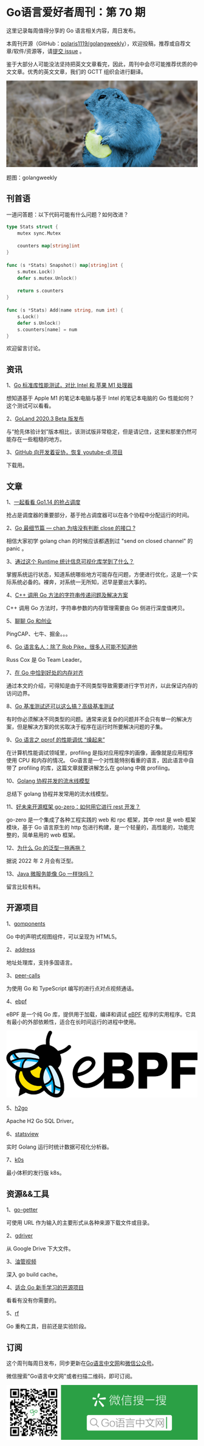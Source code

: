 # Go语言爱好者周刊：第 70 期

这里记录每周值得分享的 Go 语言相关内容，周日发布。

本周刊开源（GitHub：[polaris1119/golangweekly](https://github.com/polaris1119/golangweekly)），欢迎投稿，推荐或自荐文章/软件/资源等，请[提交 issue](https://github.com/polaris1119/golangweekly/issues) 。

鉴于大部分人可能没法坚持把英文文章看完，因此，周刊中会尽可能推荐优质的中文文章。优秀的英文文章，我们的 GCTT 组织会进行翻译。

![](imgs/issue070/cover.jpg)

题图：golangweekly

## 刊首语

一道问答题：以下代码可能有什么问题？如何改进？

```go
type Stats struct {
    mutex sync.Mutex

    counters map[string]int
}

func (s *Stats) Snapshot() map[string]int {
    s.mutex.Lock()
    defer s.mutex.Unlock()

    return s.counters
}

func (s *Stats) Add(name string, num int) {
    s.Lock()
    defer s.Unlock()
    s.counters[name] = num
}
```

欢迎留言讨论。

## 资讯

1、[Go 标准库性能测试，对比 Intel 和 苹果 M1 处理器](https://roland.zone/m1-go-benchmarks/)

想知道基于 Apple M1 的笔记本电脑与基于 Intel 的笔记本电脑的 Go 性能如何？这个测试可以看看。

2、[GoLand 2020.3 Beta 版发布](https://blog.jetbrains.com/go/2020/11/12/goland-2020-3-goes-beta/)

与“抢先体验计划”版本相比，该测试版非常稳定，但是请记住，这里和那里仍然可能存在一些粗糙的地方。

3、[GitHub 向开发着妥协，恢复 youtube-dl 项目](https://github.blog/2020-11-16-standing-up-for-developers-youtube-dl-is-back/)

下载用。

## 文章

1、[一起看看 Go1.14 的抢占调度](https://mp.weixin.qq.com/s/4_p45bHFn46T1nbWtPPz_Q)

抢占是调度器的重要部分，基于抢占调度器可以在各个协程中分配运行的时间。

2、[Go 最细节篇 — chan 为啥没有判断 close 的接口 ?](https://mp.weixin.qq.com/s/LJusfTvTgO4wC3uySl4Bhg)

相信大家初学 golang chan 的时候应该都遇到过 "send on closed channel" 的 panic 。

3、[通过这个 Runtime 统计信息可视化库学到了什么？](https://mp.weixin.qq.com/s/sRxKJa-zKo-Lb7KRKLhthA)

掌握系统运行状态，知道系统哪些地方可能存在问题，方便进行优化，这是一个实际系统必备的。裸奔，对系统一无所知，迟早是要出大事的。

4、[C++ 调用 Go 方法的字符串传递问题及解决方案](https://www.cnblogs.com/huaweiyun/p/13998446.html)

C++ 调用 Go 方法时，字符串参数的内存管理需要由 Go 侧进行深度值拷贝。

5、[聊聊 Go 和创业](https://mp.weixin.qq.com/s/tGrq-vdCrn6KU-3mgxbDpA)

PingCAP、七牛、掘金。。。

6、[Go 语言名人：除了 Rob Pike，很多人可能不知道他](https://mp.weixin.qq.com/s/kmcJRBahAl4gtPzZUvd5bg)

Russ Cox 是 Go Team Leader。

7、[在 Go 中恰到好处的内存对齐](https://mp.weixin.qq.com/s/8beAx_QiqPcQWz2dqe_IsA)

通过本文的介绍，可得知是由于不同类型导致需要进行字节对齐，以此保证内存的访问边界。

8、[Go 基准测试还可以这么搞？高级基准测试](https://mp.weixin.qq.com/s/bibdVJ-v68IgCF99fBtmKA)

有时你必须解决不同类型的问题。通常来说复杂的问题并不会只有单一的解决方案，但是解决方案的优劣取决于程序在运行时所要解决问题的子集。

9、[Go 语言之 pprof 的性能调优 “燥起来”](https://juejin.cn/post/6896453718527442951)

在计算机性能调试领域里，profiling 是指对应用程序的画像，画像就是应用程序使用 CPU 和内存的情况。 Go语言是一个对性能特别看重的语言，因此语言中自带了 profiling 的库，这篇文章就要讲解怎么在 golang 中做 profiling。

10、[Golang 协程并发的流水线模型](https://segmentfault.com/a/1190000038212342)

总结下 golang 协程并发常用的流水线模型。

11、[好未来开源框架 go-zero：如何用它进行 rest 开发？](https://mp.weixin.qq.com/s/Ug8emhEoWMIYBVFJCd5U7Q)

go-zero 是一个集成了各种工程实践的 web 和 rpc 框架，其中 rest 是 web 框架模块，基于 Go 语言原生的 http 包进行构建，是一个轻量的，高性能的，功能完整的，简单易用的 web 框架。

12、[为什么 Go 的泛型一拖再拖？](https://mp.weixin.qq.com/s/ftmuA9g7QPAwSwiswRuSuw)

据说 2022 年 2 月会有泛型。

13、[Java 微服务能像 Go 一样快吗？](https://mp.weixin.qq.com/s/e1yKNKc-C6LbdbWH3-qyPg)

留言比较有料。

## 开源项目

1、[gomponents](https://github.com/maragudk/gomponents)

Go 中的声明式视图组件，可以呈现为 HTML5。

2、[address](https://github.com/bojanz/address)

地址处理库，支持多国语言。

3、[peer-calls](https://github.com/peer-calls/peer-calls)

为使用 Go 和 TypeScript 编写的进行点对点视频通话。

4、[ebpf](https://github.com/cilium/ebpf)

eBPF 是一个纯 Go 库，提供用于加载，编译和调试 [eBPF](https://ebpf.io/) 程序的实用程序。它具有最小的外部依赖性，适合在长时间运行的进程中使用。

![](imgs/issue070/ebpf.png)

5、[h2go](https://github.com/jmrobles/h2go)

Apache H2 Go SQL Driver。

6、[statsview](https://github.com/go-echarts/statsview)

实时 Golang 运行时统计数据可视化分析器。

7、[k0s](https://github.com/k0sproject/k0s)

最小体积的发行版 k8s。

## 资源&&工具

1、[go-getter](https://github.com/hashicorp/go-getter)

可使用 URL 作为输入的主要形式从各种来源下载文件或目录。

2、[gdriver](https://github.com/mtojek/gdriver)

从 Google Drive 下大文件。

3、[油管视频](https://www.youtube.com/watch?v=VVqaFLev19Y)

深入 go build cache。

4、[适合 Go 新手学习的开源项目](https://juejin.cn/post/6896255508983283719)

看看有没有你需要的。

5、[rf](https://github.com/rsc/rf)

Go 重构工具，目前还是实验阶段。

## 订阅

这个周刊每周日发布，同步更新在[Go语言中文网](https://studygolang.com/go/weekly)和[微信公众号](https://weixin.sogou.com/weixin?query=Go%E8%AF%AD%E8%A8%80%E4%B8%AD%E6%96%87%E7%BD%91)。

微信搜索"Go语言中文网"或者扫描二维码，即可订阅。

![wechat](imgs/wechat.png)
